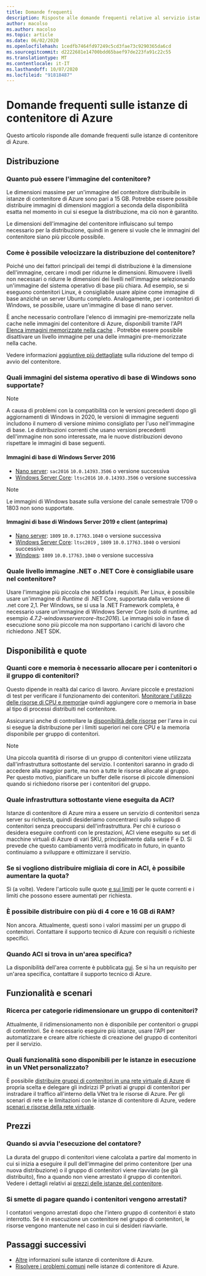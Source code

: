 ```yaml
---
title: Domande frequenti
description: Risposte alle domande frequenti relative al servizio istanze di contenitore di Azure
author: macolso
ms.author: macolso
ms.topic: article
ms.date: 06/02/2020
ms.openlocfilehash: 1cedfb7464fd97249c5cd3fae73c9290365da6cd
ms.sourcegitcommit: d2222681e14700bdd65baef97de223fa91c22c55
ms.translationtype: MT
ms.contentlocale: it-IT
ms.lasthandoff: 10/07/2020
ms.locfileid: "91818487"
---
```

# <a name="frequently-asked-questions-about-azure-container-instances"></a>Domande frequenti sulle istanze di contenitore di Azure

Questo articolo risponde alle domande frequenti sulle istanze di contenitore di Azure.

## <a name="deployment"></a>Distribuzione

### <a name="how-large-can-my-container-image-be"></a>Quanto può essere l'immagine del contenitore?

Le dimensioni massime per un'immagine del contenitore distribuibile in istanze di contenitore di Azure sono pari a 15 GB. Potrebbe essere possibile distribuire immagini di dimensioni maggiori a seconda della disponibilità esatta nel momento in cui si esegue la distribuzione, ma ciò non è garantito.

Le dimensioni dell'immagine del contenitore influiscano sul tempo necessario per la distribuzione, quindi in genere si vuole che le immagini del contenitore siano più piccole possibile.

### <a name="how-can-i-speed-up-the-deployment-of-my-container"></a>Come è possibile velocizzare la distribuzione del contenitore?

Poiché uno dei fattori principali dei tempi di distribuzione è la dimensione dell'immagine, cercare i modi per ridurne le dimensioni. Rimuovere i livelli non necessari o ridurre le dimensioni dei livelli nell'immagine selezionando un'immagine del sistema operativo di base più chiara. Ad esempio, se si eseguono contenitori Linux, è consigliabile usare alpine come immagine di base anziché un server Ubuntu completo. Analogamente, per i contenitori di Windows, se possibile, usare un'immagine di base di nano server. 

È anche necessario controllare l'elenco di immagini pre-memorizzate nella cache nelle immagini del contenitore di Azure, disponibili tramite l'API [Elenca immagini memorizzate nella cache](/rest/api/container-instances/location/listcachedimages) . Potrebbe essere possibile disattivare un livello immagine per una delle immagini pre-memorizzate nella cache. 

Vedere informazioni [aggiuntive più dettagliate](container-instances-troubleshooting.md#container-takes-a-long-time-to-start) sulla riduzione del tempo di avvio del contenitore.

### <a name="what-windows-base-os-images-are-supported"></a>Quali immagini del sistema operativo di base di Windows sono supportate?

> [!NOTE]
> A causa di problemi con la compatibilità con le versioni precedenti dopo gli aggiornamenti di Windows in 2020, le versioni di immagine seguenti includono il numero di versione minimo consigliato per l'uso nell'immagine di base. Le distribuzioni correnti che usano versioni precedenti dell'immagine non sono interessate, ma le nuove distribuzioni devono rispettare le immagini di base seguenti. 

#### <a name="windows-server-2016-base-images"></a>Immagini di base di Windows Server 2016

* [Nano server](https://hub.docker.com/_/microsoft-windows-nanoserver): `sac2016` `10.0.14393.3506` o versione successiva
* [Windows Server Core](https://hub.docker.com/_/microsoft-windows-servercore): `ltsc2016`  `10.0.14393.3506` o versione successiva

> [!NOTE]
> Le immagini di Windows basate sulla versione del canale semestrale 1709 o 1803 non sono supportate.

#### <a name="windows-server-2019-and-client-base-images-preview"></a>Immagini di base di Windows Server 2019 e client (anteprima)

* [Nano server](https://hub.docker.com/_/microsoft-windows-nanoserver): `1809` `10.0.17763.1040` o versione successiva
* [Windows Server Core](https://hub.docker.com/_/microsoft-windows-servercore): `ltsc2019` , `1809` `10.0.17763.1040` o versioni successive
* [Windows](https://hub.docker.com/_/microsoft-windows): `1809` `10.0.17763.1040` o versione successiva

### <a name="what-net-or-net-core-image-layer-should-i-use-in-my-container"></a>Quale livello immagine .NET o .NET Core è consigliabile usare nel contenitore? 

Usare l'immagine più piccola che soddisfa i requisiti. Per Linux, è possibile usare un'immagine di *Runtime* di .NET Core, supportata dalla versione di .net core 2,1. Per Windows, se si usa la .NET Framework completa, è necessario usare un'immagine di Windows Server Core (solo di runtime, ad esempio  *4.7.2-windowsservercore-ltsc2016*). Le immagini solo in fase di esecuzione sono più piccole ma non supportano i carichi di lavoro che richiedono .NET SDK.

## <a name="availability-and-quotas"></a>Disponibilità e quote

### <a name="how-many-cores-and-memory-should-i-allocate-for-my-containers-or-the-container-group"></a>Quanti core e memoria è necessario allocare per i contenitori o il gruppo di contenitori?

Questo dipende in realtà dal carico di lavoro. Avviare piccole e prestazioni di test per verificare il funzionamento dei contenitori. [Monitorare l'utilizzo delle risorse di CPU e memoria](container-instances-monitor.md)e quindi aggiungere core o memoria in base al tipo di processi distribuiti nel contenitore.

Assicurarsi anche di controllare la [disponibilità delle risorse](container-instances-region-availability.md#availability---general) per l'area in cui si esegue la distribuzione per i limiti superiori nei core CPU e la memoria disponibile per gruppo di contenitori. 

> [!NOTE]
> Una piccola quantità di risorse di un gruppo di contenitori viene utilizzata dall'infrastruttura sottostante del servizio. I contenitori saranno in grado di accedere alla maggior parte, ma non a tutte le risorse allocate al gruppo. Per questo motivo, pianificare un buffer delle risorse di piccole dimensioni quando si richiedono risorse per i contenitori del gruppo.

### <a name="what-underlying-infrastructure-does-aci-run-on"></a>Quale infrastruttura sottostante viene eseguita da ACI?

Istanze di contenitore di Azure mira a essere un servizio di contenitori senza server su richiesta, quindi desideriamo concentrarci sullo sviluppo di contenitori senza preoccuparsi dell'infrastruttura. Per chi è curioso o desidera eseguire confronti con le prestazioni, ACI viene eseguito su set di macchine virtuali di Azure di vari SKU, principalmente dalla serie F e D. Si prevede che questo cambiamento verrà modificato in futuro, in quanto continuiamo a sviluppare e ottimizzare il servizio. 

### <a name="i-want-to-deploy-thousand-of-cores-on-aci---can-i-get-my-quota-increased"></a>Se si vogliono distribuire migliaia di core in ACI, è possibile aumentare la quota?
 
Sì (a volte). Vedere l'articolo sulle quote [e sui limiti](container-instances-quotas.md) per le quote correnti e i limiti che possono essere aumentati per richiesta.

### <a name="can-i-deploy-with-more-than-4-cores-and-16-gb-of-ram"></a>È possibile distribuire con più di 4 core e 16 GB di RAM?

Non ancora. Attualmente, questi sono i valori massimi per un gruppo di contenitori. Contattare il supporto tecnico di Azure con requisiti o richieste specifici. 

### <a name="when-will-aci-be-in-a-specific-region"></a>Quando ACI si trova in un'area specifica?

La disponibilità dell'area corrente è pubblicata [qui](container-instances-region-availability.md#availability---general). Se si ha un requisito per un'area specifica, contattare il supporto tecnico di Azure.

## <a name="features-and-scenarios"></a>Funzionalità e scenari

### <a name="how-do-i-scale-a-container-group"></a>Ricerca per categorie ridimensionare un gruppo di contenitori?

Attualmente, il ridimensionamento non è disponibile per contenitori o gruppi di contenitori. Se è necessario eseguire più istanze, usare l'API per automatizzare e creare altre richieste di creazione del gruppo di contenitori per il servizio. 

### <a name="what-features-are-available-to-instances-running-in-a-custom-vnet"></a>Quali funzionalità sono disponibili per le istanze in esecuzione in un VNet personalizzato?

È possibile [distribuire gruppi di contenitori in una rete virtuale di Azure](container-instances-vnet.md) di propria scelta e delegare gli indirizzi IP privati ai gruppi di contenitori per instradare il traffico all'interno della VNet tra le risorse di Azure. Per gli scenari di rete e le limitazioni con le istanze di contenitore di Azure, vedere [scenari e risorse della rete virtuale](container-instances-virtual-network-concepts.md).

## <a name="pricing"></a>Prezzi

### <a name="when-does-the-meter-start-running"></a>Quando si avvia l'esecuzione del contatore?

La durata del gruppo di contenitori viene calcolata a partire dal momento in cui si inizia a eseguire il pull dell'immagine del primo contenitore (per una nuova distribuzione) o il gruppo di contenitori viene riavviato (se già distribuito), fino a quando non viene arrestato il gruppo di contenitori. Vedere i dettagli relativi ai [prezzi delle istanze del contenitore](https://azure.microsoft.com/pricing/details/container-instances/).

### <a name="do-i-stop-being-charged-when-my-containers-are-stopped"></a>Si smette di pagare quando i contenitori vengono arrestati?

I contatori vengono arrestati dopo che l'intero gruppo di contenitori è stato interrotto. Se è in esecuzione un contenitore nel gruppo di contenitori, le risorse vengono mantenute nel caso in cui si desideri riavviarle. 

## <a name="next-steps"></a>Passaggi successivi

* [Altre](container-instances-overview.md) informazioni sulle istanze di contenitore di Azure.
* [Risolvere i problemi comuni](container-instances-troubleshooting.md) nelle istanze di contenitore di Azure.
